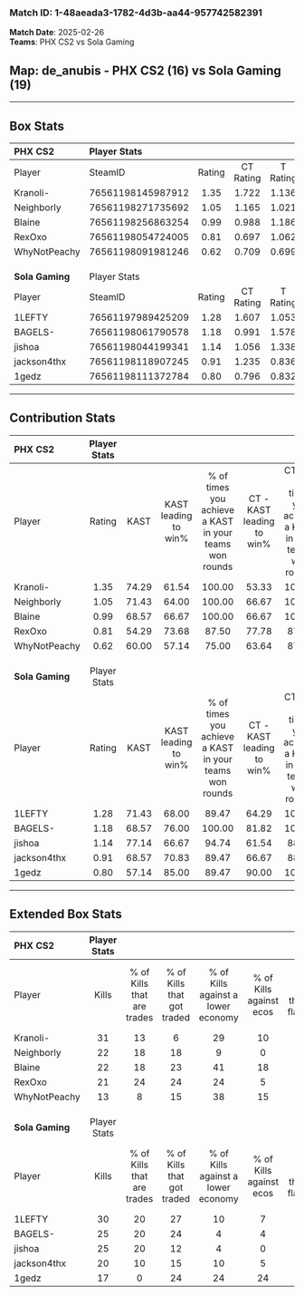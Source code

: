 ### Match ID: 1-48aeada3-1782-4d3b-aa44-957742582391  
**Match Date**: 2025-02-26  
**Teams**: PHX CS2 vs Sola Gaming  

## **Map**: de_anubis - PHX CS2 (16) vs Sola Gaming (19)  
---  

## Box Stats  

| **PHX CS2**     | Player Stats      |        |           |          |       |      |       |         |        |      |     |
| :- | :- | :-: | :-: | :-: | :-: | :-: | :-: | :-: | :-: | :-: | :-: |
| Player          | SteamID           | Rating | CT Rating | T Rating | KAST  | ADR  | Kills | Assists | Deaths | K/D  | HS% |
| Kranoli-        | 76561198145987912 |  1.35  |   1.722   |  1.136   | 74.29 | 93.1 |  31   |   10    |   23   | 1.35 | 58  |
| Neighborly      | 76561198271735692 |  1.05  |   1.165   |  1.021   | 71.43 | 55.7 |  22   |    1    |   17   | 1.29 | 40  |
| Blaine          | 76561198256863254 |  0.99  |   0.988   |  1.186   | 68.57 | 82.0 |  22   |   11    |   27   | 0.81 | 36  |
| RexOxo          | 76561198054724005 |  0.81  |   0.697   |  1.062   | 54.29 | 67.3 |  21   |    6    |   26   | 0.81 | 61  |
| WhyNotPeachy    | 76561198091981246 |  0.62  |   0.709   |  0.699   | 60.00 | 51.6 |  13   |    6    |   25   | 0.52 | 46  |
|                 |                   |        |           |          |       |      |       |         |        |      |     |
|                 |                   |        |           |          |       |      |       |         |        |      |     |
|                 |                   |        |           |          |       |      |       |         |        |      |     |
| **Sola Gaming** | Player Stats      |        |           |          |       |      |       |         |        |      |     |
| Player          | SteamID           | Rating | CT Rating | T Rating | KAST  | ADR  | Kills | Assists | Deaths | K/D  | HS% |
| 1LEFTY          | 76561197989425209 |  1.28  |   1.607   |  1.053   | 71.43 | 91.1 |  30   |    4    |   23   | 1.30 | 66  |
| BAGELS-         | 76561198061790578 |  1.18  |   0.991   |  1.578   | 68.57 | 85.1 |  25   |    7    |   19   | 1.32 | 68  |
| jishoa          | 76561198044199341 |  1.14  |   1.056   |  1.338   | 77.14 | 63.0 |  25   |    5    |   21   | 1.19 | 24  |
| jackson4thx     | 76561198118907245 |  0.91  |   1.235   |  0.836   | 68.57 | 63.4 |  20   |    5    |   24   | 0.83 | 50  |
| 1gedz           | 76561198111372784 |  0.80  |   0.796   |  0.832   | 57.14 | 69.9 |  17   |    9    |   23   | 0.74 | 70  |
---  

## Contribution Stats  

| **PHX CS2**     | Player Stats |       |                      |                                                        |                           |                                                             |                          |                                                            |
| :- | :-: | :-: | :-: | :-: | :-: | :-: | :-: | :-: |
| Player          |    Rating    | KAST  | KAST leading to win% | % of times you achieve a KAST in your teams won rounds | CT - KAST leading to win% | CT - % of times you achieve a KAST in your teams won rounds | T - KAST leading to win% | T - % of times you achieve a KAST in your teams won rounds |
| Kranoli-        |     1.35     | 74.29 |        61.54         |                         100.00                         |           53.33           |                           100.00                            |          72.73           |                           100.00                           |
| Neighborly      |     1.05     | 71.43 |        64.00         |                         100.00                         |           66.67           |                           100.00                            |          61.54           |                           100.00                           |
| Blaine          |     0.99     | 68.57 |        66.67         |                         100.00                         |           66.67           |                           100.00                            |          66.67           |                           100.00                           |
| RexOxo          |     0.81     | 54.29 |        73.68         |                         87.50                          |           77.78           |                            87.50                            |          70.00           |                           87.50                            |
| WhyNotPeachy    |     0.62     | 60.00 |        57.14         |                         75.00                          |           63.64           |                            87.50                            |          50.00           |                           62.50                            |
|                 |              |       |                      |                                                        |                           |                                                             |                          |                                                            |
|                 |              |       |                      |                                                        |                           |                                                             |                          |                                                            |
|                 |              |       |                      |                                                        |                           |                                                             |                          |                                                            |
| **Sola Gaming** | Player Stats |       |                      |                                                        |                           |                                                             |                          |                                                            |
| Player          |    Rating    | KAST  | KAST leading to win% | % of times you achieve a KAST in your teams won rounds | CT - KAST leading to win% | CT - % of times you achieve a KAST in your teams won rounds | T - KAST leading to win% | T - % of times you achieve a KAST in your teams won rounds |
| 1LEFTY          |     1.28     | 71.43 |        68.00         |                         89.47                          |           64.29           |                           100.00                            |          72.73           |                           80.00                            |
| BAGELS-         |     1.18     | 68.57 |        76.00         |                         100.00                         |           81.82           |                           100.00                            |          71.43           |                           100.00                           |
| jishoa          |     1.14     | 77.14 |        66.67         |                         94.74                          |           61.54           |                            88.89                            |          71.43           |                           100.00                           |
| jackson4thx     |     0.91     | 68.57 |        70.83         |                         89.47                          |           66.67           |                            88.89                            |          75.00           |                           90.00                            |
| 1gedz           |     0.80     | 57.14 |        85.00         |                         89.47                          |           90.00           |                           100.00                            |          80.00           |                           80.00                            |
---  

## Extended Box Stats  

| **PHX CS2**     | Player Stats |                            |                            |                                    |                         |                              |                                 |        |                             |                                     |                          |                               |                            |
| :- | :-: | :-: | :-: | :-: | :-: | :-: | :-: | :-: | :-: | :-: | :-: | :-: | :-: |
| Player          |    Kills     | % of Kills that are trades | % of Kills that got traded | % of Kills against a lower economy | % of Kills against ecos | % of Kills that are flawless | % of Kills that are close duels | Deaths | % of Deaths that get traded | % of Deaths against a lower economy | % of Deaths against ecos | % of Deaths that are flawless | % of Deaths that are close |
| Kranoli-        |      31      |             13             |             6              |                 29                 |           10            |              68              |                0                |   23   |             26              |                  4                  |            0             |              52               |             9              |
| Neighborly      |      22      |             18             |             18             |                 9                  |            0            |              64              |               14                |   17   |             18              |                  0                  |            0             |              76               |             0              |
| Blaine          |      22      |             18             |             23             |                 41                 |           18            |              55              |                9                |   27   |             22              |                  7                  |            0             |              52               |             15             |
| RexOxo          |      21      |             24             |             24             |                 24                 |            5            |              67              |                0                |   26   |             15              |                 12                  |            4             |              73               |             4              |
| WhyNotPeachy    |      13      |             8              |             15             |                 38                 |           15            |              62              |                0                |   25   |             20              |                  8                  |            4             |              60               |             12             |
|                 |              |                            |                            |                                    |                         |                              |                                 |        |                             |                                     |                          |                               |                            |
|                 |              |                            |                            |                                    |                         |                              |                                 |        |                             |                                     |                          |                               |                            |
|                 |              |                            |                            |                                    |                         |                              |                                 |        |                             |                                     |                          |                               |                            |
| **Sola Gaming** | Player Stats |                            |                            |                                    |                         |                              |                                 |        |                             |                                     |                          |                               |                            |
| Player          |    Kills     | % of Kills that are trades | % of Kills that got traded | % of Kills against a lower economy | % of Kills against ecos | % of Kills that are flawless | % of Kills that are close duels | Deaths | % of Deaths that get traded | % of Deaths against a lower economy | % of Deaths against ecos | % of Deaths that are flawless | % of Deaths that are close |
| 1LEFTY          |      30      |             20             |             27             |                 10                 |            7            |              80              |                7                |   23   |             13              |                  4                  |            0             |              57               |             4              |
| BAGELS-         |      25      |             20             |             24             |                 4                  |            4            |              68              |               12                |   19   |             11              |                  5                  |            0             |              63               |             5              |
| jishoa          |      25      |             20             |             12             |                 4                  |            0            |              64              |                4                |   21   |             19              |                 10                  |            5             |              86               |             0              |
| jackson4thx     |      20      |             10             |             15             |                 10                 |            5            |              40              |               15                |   24   |             33              |                  8                  |            4             |              67               |             0              |
| 1gedz           |      17      |             0              |             24             |                 24                 |           24            |              53              |                6                |   23   |              4              |                  9                  |            4             |              48               |             13             |
